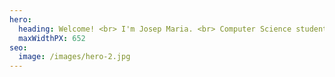 ```yaml
---
hero:
  heading: Welcome! <br> I'm Josep Maria. <br> Computer Science student.
  maxWidthPX: 652
seo:
  image: /images/hero-2.jpg
---
```

